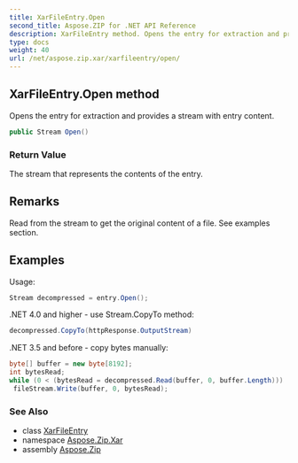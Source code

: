 ```yaml
---
title: XarFileEntry.Open
second_title: Aspose.ZIP for .NET API Reference
description: XarFileEntry method. Opens the entry for extraction and provides a stream with entry content
type: docs
weight: 40
url: /net/aspose.zip.xar/xarfileentry/open/
---
```

## XarFileEntry.Open method

Opens the entry for extraction and provides a stream with entry content.

```csharp
public Stream Open()
```

### Return Value

The stream that represents the contents of the entry.

## Remarks

Read from the stream to get the original content of a file. See examples section.

## Examples

Usage:

```csharp
Stream decompressed = entry.Open();
```

.NET 4.0 and higher - use Stream.CopyTo method:

```csharp
decompressed.CopyTo(httpResponse.OutputStream)
```

.NET 3.5 and before - copy bytes manually:

```csharp
byte[] buffer = new byte[8192];
int bytesRead;
while (0 < (bytesRead = decompressed.Read(buffer, 0, buffer.Length)))
 fileStream.Write(buffer, 0, bytesRead);
```

### See Also

* class [XarFileEntry](../)
* namespace [Aspose.Zip.Xar](../../xarfileentry/)
* assembly [Aspose.Zip](../../../)


